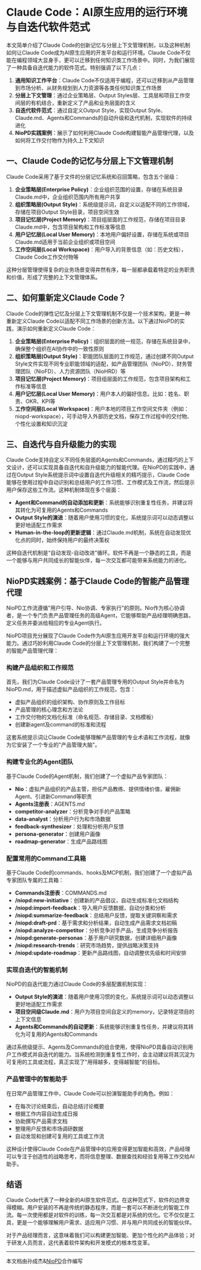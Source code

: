 # Claude Code：AI原生应用的运行环境与自迭代软件范式

本文简单介绍了Claude Code的创新记忆与分层上下文管理机制，以及这种机制如何让Claude Code成为AI原生应用的开发平台和运行环境。Claude Code不仅能在编程领域大显身手，更可以迁移到任何知识类工作场景中。同时，为我们展现了一种具备自迭代能力的软件范式。特别强调了以下几点：

1. **通用知识工作平台**：Claude Code不仅适用于编程，还可以迁移到从产品管理到市场分析、从财务规划到人力资源等各类任何知识类工作场景
2. **分层上下文管理**：通过企业策略层、Output Styles层、工具层和项目工作空间层的有机结合，重新定义了产品和业务层面的含义
3. **自迭代软件范式**：通过自定义Output Style，实现Output Style、Claude.md、Agents和Commands的自动升级和迭代机制，实现软件的持续进化
4. **NioPD实践案例**：展示了如何利用Claude Code构建智能产品管理代理，以及如何将工作交付物作为持久上下文知识

## 一、Claude Code的记忆与分层上下文管理机制

Claude Code采用了基于文件的分层记忆系统和召回策略，包含五个层级：

1. **企业策略层(Enterprise Policy)**：企业组织范围的设置，存储在系统目录Claude.md中，企业组织范围内所有用户共享
2. **组织策略层(Output Style)**：系统级提示词，自定义以适配不同的工作领域，存储在项目Output Style目录，项目空间生效
3. **项目记忆层(Project Memory)**：项目组层面的工作规范，存储在项目目录Claude.md中，包含项目架构和工作标准等信息
4. **用户记忆层(Local User Memory)**：本地用户偏好设置，存储在系统或项目Claude.md适用于当前企业组织或项目空间
5. **工作空间层(Local Workspace)**：用户导入的背景信息（如：历史文档），Claude Code工作交付物等

这种分层管理使得复杂的业务场景变得井然有序，每一层都承载着特定的业务职责和价值，形成了完整的上下文管理体系。

## 二、如何重新定义Claude Code？

Claude Code的弹性记忆及分层上下文管理机制不仅是一个技术架构，更是一种重新定义Claude Code以适配不同工作场景的创新方法。以下通过NioPD的实践，演示如何重新定义Claude Code：

1. **企业策略层(Enterprise Policy)**：组织层面的统一规范，存储在系统目录中，确保整个组织在AI协作中的一致性原则
2. **组织策略层(Output Style)**：职能团队层面的工作规范，通过创建不同Output Style文件实现不同专业职能领域的适配，如产品管理团队（NioPD）、财务管理团队（NioFD）、人力资源团队（NioHRD）等
3. **项目记忆层(Project Memory)**：项目组层面的工作规范，包含项目架构和工作标准等信息
4. **用户记忆层(Local User Memory)**：用户本人的偏好信息。比如：姓名、职责、OKR、KPI等
5. **工作空间层(Local Workspace)**：用户本地的项目工作空间文件夹（例如：niopd-workspace），可手动导入外部历史文档，保存工作过程中的交付物、个性化设置和知识沉淀

## 三、自迭代与自升级能力的实现

Claude Code支持自定义不同任务层面的Agents和Commands，通过精巧的上下文设计，还可以实现具备自迭代和自升级能力的智能代理。在NioPD的实践中，通过在Output Style系统提示词中设置自迭代升级相关的精巧提示，Claude Code能够在使用过程中自动识别和总结用户的工作习惯、工作模式及工作流，然后提示用户保存这些工作流。这种机制体现在多个层面：

- **Agent和Command的自动添加和更新**：系统能够识别重复性任务，并建议将其转化为可复用的Agents和Commands
- **Output Style的演进**：随着用户使用习惯的变化，系统提示词可以动态调整以更好地适配工作需求
- **Human-in-the-loop的更新逻辑**：通过Claude.md机制，系统在自动发现优化点的同时，始终保持用户的最终决策权

这种自迭代机制是“自动发现-自动改进”循环。软件不再是一个静态的工具，而是一个能够与用户共同成长的智能伙伴，每一次交互都可能带来系统能力的进化。

## NioPD实践案例：基于Claude Code的智能产品管理代理

NioPD工作流遵循"用户引导、Nio协调、专家执行"的原则。Nio作为核心协调者，是一个专门负责产品管理任务的高级Agent，它能够帮助产品经理明确思路，定义任务并委派给相应的专业Agent执行。

NioPD项目充分展现了Claude Code作为AI原生应用开发平台和运行环境的强大能力。通过巧妙利用Claude Code的分层上下文管理机制，我们构建了一个完整的智能产品管理代理：

### 构建产品组织和工作规范

首先，我们为Claude Code设计了一套产品管理专用的Output Style并命名为NioPD.md，用于描述虚拟产品组织的工作规范，包含：
- 虚拟产品组织的组织架构、协作原则及工作目标
- 产品管理的核心理念和方法论
- 工作交付物的文档化标准（命名规范、存储目录、文档模板）
- 创建新agent及command的标准和流程

这套系统提示词让Claude Code能够理解产品管理的专业术语和工作流程，就像为它安装了一个专业的"产品管理大脑"。

### 构建专业化的Agent团队

基于Claude Code的Agent机制，我们创建了一个虚拟产品专家团队：
- **Nio**：虚拟产品组织的产品主管，担任产品教练、提供情绪价值，雇佣新Agent、引进新Command等职责
-  **Agents注册表**：AGENTS.md
- **competitor-analyzer**：分析竞争对手的产品策略
- **data-analyst**：分析用户行为和市场数据
- **feedback-synthesizer**：处理和分析用户反馈
- **persona-generator**：创建用户画像
- **roadmap-generator**：生成产品路线图

### 配置常用的Command工具箱

基于Claude Code的commands、hooks及MCP机制，我们创建了一个虚拟产品专家团队专属的工具箱：
- **Commands注册表**：COMMANDS.md
- **/niopd:new-initiative**：创建新的产品倡议，自动生成标准化文档结构
- **/niopd:import-feedback**：导入用户反馈数据，自动分类和分析
- **/niopd:summarize-feedback**：总结用户反馈，提取关键洞察和需求
- **/niopd:draft-prd**：基于需求和分析结果，自动生成产品需求文档初稿
- **/niopd:analyze-competitor**：分析竞争对手产品，生成竞争分析报告
- **/niopd:generate-personas**：基于用户研究数据，创建详细用户画像
- **/niopd:research-trends**：研究市场趋势，提供战略决策支持
- **/niopd:update-roadmap**：更新产品路线图，自动调整优先级和时间安排

### 实现自迭代的智能机制

NioPD的自迭代能力通过Claude Code的多层配置机制实现：
- **Output Style的演进**：随着用户使用习惯的变化，系统提示词可以动态调整以更好地适配工作需求
- **项目空间级Claude.md**：用户为项目空间自定义的memory，记录特定项目的上下文信息
- **Agents和Commands的自动更新**：系统能够识别重复性任务，并建议将其转化为可复用的Agents和Commands

通过系统级提示、Agents及Commands的组合使用，使得NioPD具备自动识别用户工作模式并自迭代的能力。当系统检测到重复性工作时，会主动建议将其沉淀为可复用的工具或流程，真正实现了"用得越多，变得越智能"的目标。

### 产品管理中的智能助手

在日常产品管理工作中，Claude Code可以扮演智能助手的角色。例如：
- 在每次讨论结束后，自动总结讨论概要
- 根据工作内容自动生成日报
- 协助撰写产品需求文档
- 整理用户反馈和市场调研数据
- 自动发现和创建可复用的工具或工作流

这种设计使得Claude Code在产品管理中的应用变得更加智能和高效，产品经理可以专注于创造性的战略思考，而将信息整理、数据查找和经验复用等工作交给AI助手。

## 结语

Claude Code代表了一种全新的AI原生软件范式。在这种范式下，软件的边界变得模糊。用户安装的不再是传统的静态程序，而是一套可以不断进化的智能工作流。每一次使用都是对软件的训练，每一次交互都是对系统的优化。它不仅仅是工具，更是一个能够理解用户需求、适应用户习惯、并与用户共同成长的智能伙伴。

对于产品经理而言，这意味着我们可以构建更加智能、更加个性化的产品体验；对于研发人员而言，这代表着软件架构和开发模式的根本性变革。

---

本文档由孙成杰&[NioPD](https://github.com/iflow-ai/NioPD)合作编写